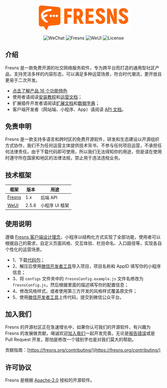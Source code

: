 <p align="center"><a href="https://fresns.org" target="_blank"><img src="https://raw.githubusercontent.com/fresns/docs/main/images/Fresns-Logo(orange).png" width="300"></a></p>

<p align="center">
<img src="https://img.shields.io/badge/WeChat-Mini%20Program-brightgreen" alt="WeChat">
<img src="https://img.shields.io/badge/Fresns%20API-1.x-blueviolet" alt="Fresns">
<img src="https://img.shields.io/badge/WeUI-2.5.6-yellow" alt="WeUI">
<img src="https://img.shields.io/badge/License-Apache--2.0-green" alt="License">
</p>

## 介绍

Fresns 是一款免费开源的社交网络服务软件，专为跨平台而打造的通用型社区产品，支持灵活多样的内容形态，可以满足多种运营场景，符合时代潮流，更开放且更易于二次开发。

- [点击了解产品 16 个功能特色](https://fresns.org/guide/features.html)
- 使用者请阅读[安装教程](https://fresns.org/guide/install.html)和[运营文档](https://fresns.org/operating/)；
- 扩展插件开发者请阅读[扩展文档](https://fresns.org/extensions/)和[数据字典](https://fresns.org/database/)；
- 客户端开发者（网站端、小程序、App）请阅读 [API 文档](https://fresns.org/api/)。

## 免责申明

Fresns 是一款支持多语言和跨时区的免费开源软件，研发和生态建设以开源组织方式协作，我们不为任何运营主体提供技术背书，不参与任何项目运营，不承担任何法律责任。由于下载代码即可使用，所以我们无法得知你的用途，但是请在使用时遵守所在国家和地区的法律法规，禁止用于违法违规业务。

## 技术框架

| 框架 | 版本 | 用途 |
| --- | --- | --- |
| [Fresns](https://github.com/fresns/fresns) | 1.x | 后端 API |
| [WeUI](https://github.com/Tencent/weui-wxss) | 2.5.6 | 小程序 UI 框架 |

## 使用说明

遵循 [Fresns 客户端设计理念](https://fresns.org/extensions/idea.html#%E5%AE%A2%E6%88%B7%E7%AB%AF)，小程序以结构化方式实现了全部功能，使用者可以根据自己的需求，自定义页面风格、交互体验、栏目命名、入口路径等，实现各自个性化的运营场景。

- 1、下载[代码包](https://github.com/fresns/wechat/releases)；
- 2、解压后使用[微信开发者工具](https://developers.weixin.qq.com/miniprogram/dev/devtools/download.html)导入项目，项目名称和 AppID 填写你的小程序信息；
- 3、将 `configs` 文件夹中的 `fresnsConfig.example.js` 文件名修改为 `fresnsConfig.js`，然后根据里面的描述填写你的配置信息；
- 4、修改风格样式，或者使用第三方开发的风格样式覆盖原文件；
- 5、使用[微信开发者工具](https://developers.weixin.qq.com/miniprogram/dev/devtools/download.html)上传代码，提交到微信公众平台。

## 加入我们

Fresns 的开源社区正在急速增长中，如果你认可我们的开源软件，有兴趣为 Fresns 的发展做贡献，竭诚欢迎[加入我们](https://fresns.org/community/join.html)一起开发完善。无论是[报告错误](https://fresns.org/guide/feedback.html)或是 Pull Request 开发，那怕是修改一个错别字也是对我们莫大的帮助。

贡献指南：[https://fresns.org/contributing/](https://fresns.org/contributing/)

## 许可协议

Fresns 是根据 [Apache-2.0](https://opensource.org/licenses/Apache-2.0) 授权的开源软件。
